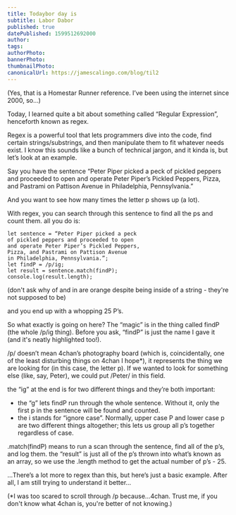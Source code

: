 ```yaml
---
title: Todaybor day is 
subtitle: Labor Dabor
published: true
datePublished: 1599512692000
author: 
tags:
authorPhoto: 
bannerPhoto:
thumbnailPhoto: 
canonicalUrl: https://jamescalingo.com/blog/til2
---
```

(Yes, that is a Homestar Runner reference. I’ve been using the internet since 2000, so…)

Today, I learned quite a bit about something called “Regular Expression”, henceforth known as regex.

Regex is a powerful tool that lets programmers dive into the code, find certain strings/substrings, and then manipulate them to fit whatever needs exist. I know this sounds like a bunch of technical jargon, and it kinda is, but let’s look at an example.

Say you have the sentence
“Peter Piper picked a peck of pickled peppers and proceeded to open and operate Peter Piper’s Pickled Peppers, Pizza, and Pastrami on Pattison Avenue in Philadelphia, Pennsylvania.”

And you want to see how many times the letter p shows up (a lot).

With regex, you can search through this sentence to find all the ps and count them. all you do is:

```
let sentence = “Peter Piper picked a peck
of pickled peppers and proceeded to open
and operate Peter Piper’s Pickled Peppers,
Pizza, and Pastrami on Pattison Avenue
in Philadelphia, Pennsylvania.”;
let findP = /p/ig;
let result = sentence.match(findP);
console.log(result.length);
```
(don't ask why of and in are orange despite being inside of a string - they're not supposed to be)

and you end up with a whopping 25 P’s.

So what exactly is going on here? The “magic” is in the thing called findP (the whole /p/ig thing). Before you ask, “findP” is just the name I gave it (and it's neatly highlighted too!).

/p/ doesn’t mean 4chan’s photography board (which is, coincidentally, one of the least disturbing things on 4chan I hope*), it represents the thing we are looking for (in this case, the letter p). If we wanted to look for something else (like, say, Peter), we could put /Peter/ in this field.

the “ig” at the end is for two different things and they’re both important:


- the “g” lets findP run through the whole sentence. Without it, only the first p in the sentence will be found and counted.
- the i stands for “ignore case”. Normally, upper case P and lower case p are two different things altogether; this lets us group all p’s together regardless of case.

.match(findP) means to run a scan through the sentence, find all of the p’s, and log them. the “result” is just all of the p’s thrown into what’s known as an array, so we use the .length method to get the actual number of p’s - 25.

…There’s a lot more to regex than this, but here’s just a basic example. After all, I am still trying to understand it better…

(*I was too scared to scroll through /p because...4chan. Trust me, if you don't know what 4chan is, you're better of not knowing.)